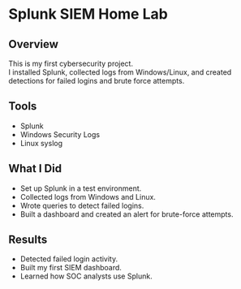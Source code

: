 # Splunk SIEM Home Lab

## Overview
This is my first cybersecurity project.  
I installed Splunk, collected logs from Windows/Linux, and created detections for failed logins and brute force attempts.  

## Tools
- Splunk
- Windows Security Logs
- Linux syslog

## What I Did
- Set up Splunk in a test environment.  
- Collected logs from Windows and Linux.  
- Wrote queries to detect failed logins.  
- Built a dashboard and created an alert for brute-force attempts.  

## Results
- Detected failed login activity.  
- Built my first SIEM dashboard.  
- Learned how SOC analysts use Splunk.  
